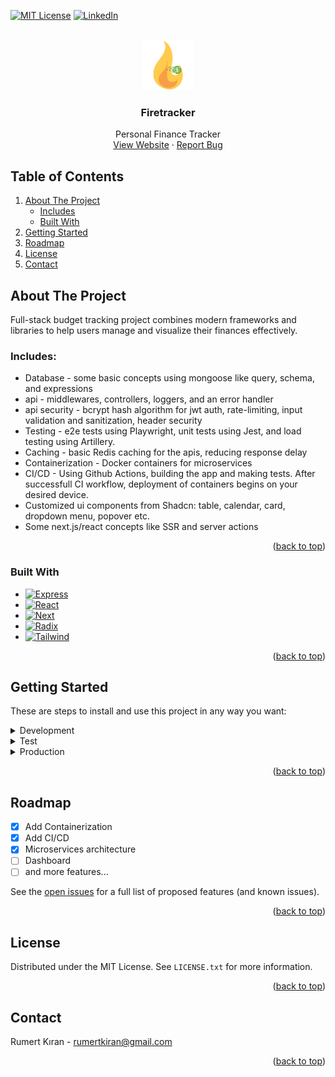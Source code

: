<a id="readme-top"></a>
<!-- PROJECT SHIELDS -->
[![MIT License][license-shield]][license-url]
[![LinkedIn][linkedin-shield]][linkedin-url]

<!-- PROJECT LOGO -->
<br />
<div align="center">
  <a href="https://github.com/rumert/firetracker">
    <img src="nextjs-app/public/logo.png" alt="Logo" width="80" height="80">
  </a>

  <h3 align="center">Firetracker</h3>

  <p align="center">
    Personal Finance Tracker
    <br />
    <a href="https://www.firetracker.online">View Website</a>
    ·
    <a href="https://github.com/rumert/firetracker/issues/new?labels=bug">Report Bug</a>
  </p>
</div>

<!-- TABLE OF CONTENTS -->

## Table of Contents

<ol>
    <li>
      <a href="#about-the-project">About The Project</a>
      <ul>
        <li><a href="#includes">Includes</a></li>
      </ul>
      <ul>
        <li><a href="#built-with">Built With</a></li>
      </ul>
    </li>
    <li><a href="#getting-started">Getting Started</a></li>
    <li><a href="#roadmap">Roadmap</a></li>
    <li><a href="#license">License</a></li>
    <li><a href="#contact">Contact</a></li>
</ol>

<!-- ABOUT THE PROJECT -->
## About The Project

Full-stack budget tracking project combines modern frameworks and libraries to help users manage and visualize their finances effectively.

### Includes:
* Database - some basic concepts using mongoose like query, schema, and expressions
* api - middlewares, controllers, loggers, and an error handler
* api security - bcrypt hash algorithm for jwt auth, rate-limiting, input validation and sanitization, header security
* Testing - e2e tests using Playwright, unit tests using Jest, and load testing using Artillery.
* Caching - basic Redis caching for the apis, reducing response delay
* Containerization - Docker containers for microservices
* CI/CD - Using Github Actions, building the app and making tests. After successfull CI workflow, deployment of containers begins on your desired device.
* Customized ui components from Shadcn: table, calendar, card, dropdown menu, popover etc.
* Some next.js/react concepts like SSR and server actions

<p align="right">(<a href="#readme-top">back to top</a>)</p>


### Built With

* [![Express][Express.js]][Express-url]
* [![React][React.js]][React-url]
* [![Next][Next.js]][Next-url]
* [![Radix][RadixUI]][Radix-url]
* [![Tailwind][Tailwind]][Tailwind-url]


<p align="right">(<a href="#readme-top">back to top</a>)</p>



<!-- GETTING STARTED -->
## Getting Started

These are steps to install and use this project in any way you want:

<details>
  <summary>Development</summary>
  <ol>
    <li>
      <p>Clone the Repo:</p>
      <pre><code>git clone https://github.com/rumert/firetracker.git</code></pre>
    </li>
    <li>
      <p>Prepare Databases:</p>
      <pre><code>docker compose -f docker-compose.development.yaml up --build</code></pre>
    </li>
    <li>
      <p>Create your own jwt secrets and change the corresponding values inside the env files under the both apis' src folder. Make sure the values for both apis are same.</p>
    </li>
    <li>
      <p>Install and Run:</p>
      <ol>
        <li>
          <p>App:</p>
          <pre><code>cd nextjs-app</code>
npm i</pre>
          <pre><code>npm run dev</code></pre>
        </li>
        <li>
          <p>Main Api:</p>
          <pre><code>cd main-api</code>
npm i</pre>
          <pre><code>npm run dev</code></pre>
        </li>
        <li>
          <p>Auth Api:</p>
          <pre><code>cd auth-api</code>
npm i</pre>
          <pre><code>npm run dev</code></pre>
        </li>
      </ol>
    </li>
    <li>
      <p>visit localhost:3000 in your browser</p>
    </li>
  </ol>
</details>

<details>
  <summary>Test</summary>
  <ol>
    <li>
      <p>Clone the Repo:</p>
      <pre><code>git clone https://github.com/rumert/firetracker.git</code></pre>
    </li>
    <li>
      <p>Prepare All Services:</p>
      <pre><code>docker compose -f docker-compose.test.yaml up --build</code></pre>
    </li>
    <li>
      <p>Run tests:</p>
      <ol>
        <li>
          <p>App:</p>
          <pre><code>cd nextjs-app</code>
npm run test</pre>
        </li>
        <li>
          <p>Main Api:</p>
          <pre><code>cd main-api</code>
npm run test</pre>
        </li>
        <li>
          <p>Auth Api:</p>
          <pre><code>cd auth-api</code>
npm run test</pre>
        </li>
      </ol>
    </li>
  </ol>
</details>

<details>
  <summary>Production</summary>
  <ol>
    <li>
      <p>Clone the Repo:</p>
      <pre><code>git clone https://github.com/rumert/firetracker.git</code></pre>
    </li>
    <li>
      <p>Prepare All Services:</p>
      <pre><code>docker compose -f docker-compose.production.yaml up --build</code></pre>
    </li>
    <li>
      <p>Visit localhost:3000 in your browser (some features won't work on local since this env requires https)</p>
    </li>
  </ol>
</details>

<p align="right">(<a href="#readme-top">back to top</a>)</p>

<!-- ROADMAP -->
## Roadmap

- [x] Add Containerization
- [x] Add CI/CD
- [x] Microservices architecture
- [ ] Dashboard
- [ ] and more features...

See the [open issues](https://github.com/rumert/firetracker/issues) for a full list of proposed features (and known issues).

<p align="right">(<a href="#readme-top">back to top</a>)</p>

<!-- LICENSE -->
## License

Distributed under the MIT License. See `LICENSE.txt` for more information.

<p align="right">(<a href="#readme-top">back to top</a>)</p>

<!-- CONTACT -->
## Contact

Rumert Kıran - rumertkiran@gmail.com

<p align="right">(<a href="#readme-top">back to top</a>)</p>

<!-- MARKDOWN LINKS & IMAGES -->
[license-shield]: https://img.shields.io/github/license/othneildrew/Best-README-Template.svg?style=for-the-badge
[license-url]: https://github.com/rumert/firetracker/blob/main/LICENSE
[linkedin-shield]: https://img.shields.io/badge/-LinkedIn-black.svg?style=for-the-badge&logo=linkedin&colorB=555
[linkedin-url]: https://www.linkedin.com/in/rumert-kiran
[Express.js]: https://img.shields.io/badge/express.js-%23404d59.svg?style=for-the-badge&logo=express&logoColor=%2361DAFB
[Express-url]: https://expressjs.com/
[React.js]: https://img.shields.io/badge/React-20232A?style=for-the-badge&logo=react&logoColor=61DAFB
[React-url]: https://reactjs.org/
[Next.js]: https://img.shields.io/badge/next.js-000000?style=for-the-badge&logo=nextdotjs&logoColor=white
[Next-url]: https://nextjs.org/
[RadixUI]: https://img.shields.io/badge/radix%20ui-161618.svg?style=for-the-badge&logo=radix-ui&logoColor=white
[Radix-url]: https://www.radix-ui.com/
[Tailwind]: https://img.shields.io/badge/tailwind%20css-%2338B2AC.svg?style=for-the-badge&logo=tailwind-css&logoColor=white
[Tailwind-url]: https://tailwindcss.com/
